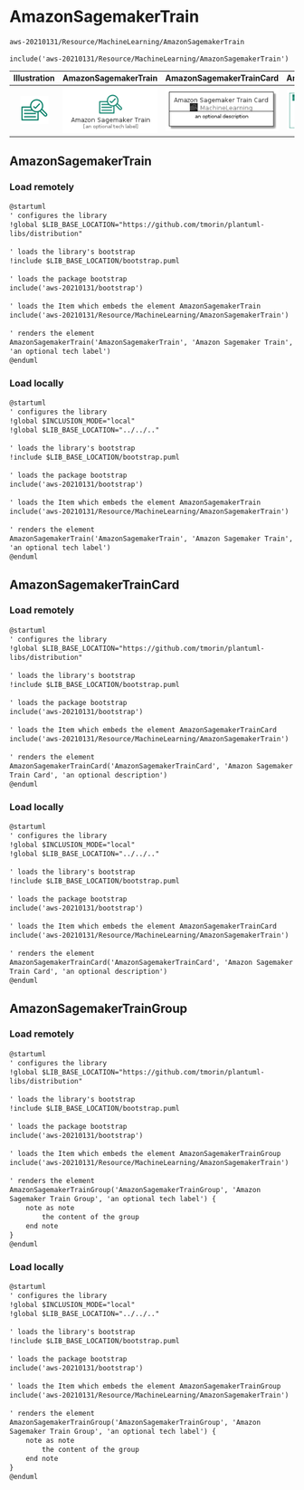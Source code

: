 # AmazonSagemakerTrain


```text
aws-20210131/Resource/MachineLearning/AmazonSagemakerTrain
```

```text
include('aws-20210131/Resource/MachineLearning/AmazonSagemakerTrain')
```



| Illustration | AmazonSagemakerTrain | AmazonSagemakerTrainCard | AmazonSagemakerTrainGroup |
| :---: | :---: | :---: | :---: |
| ![illustration for Illustration](../../../aws-20210131/Resource/MachineLearning/AmazonSagemakerTrain.png) | ![illustration for AmazonSagemakerTrain](../../../aws-20210131/Resource/MachineLearning/AmazonSagemakerTrain.Local.png) | ![illustration for AmazonSagemakerTrainCard](../../../aws-20210131/Resource/MachineLearning/AmazonSagemakerTrainCard.Local.png) | ![illustration for AmazonSagemakerTrainGroup](../../../aws-20210131/Resource/MachineLearning/AmazonSagemakerTrainGroup.Local.png) |




## AmazonSagemakerTrain

### Load remotely
```plantuml
@startuml
' configures the library
!global $LIB_BASE_LOCATION="https://github.com/tmorin/plantuml-libs/distribution"

' loads the library's bootstrap
!include $LIB_BASE_LOCATION/bootstrap.puml

' loads the package bootstrap
include('aws-20210131/bootstrap')

' loads the Item which embeds the element AmazonSagemakerTrain
include('aws-20210131/Resource/MachineLearning/AmazonSagemakerTrain')

' renders the element
AmazonSagemakerTrain('AmazonSagemakerTrain', 'Amazon Sagemaker Train', 'an optional tech label')
@enduml
```

### Load locally
```plantuml
@startuml
' configures the library
!global $INCLUSION_MODE="local"
!global $LIB_BASE_LOCATION="../../.."

' loads the library's bootstrap
!include $LIB_BASE_LOCATION/bootstrap.puml

' loads the package bootstrap
include('aws-20210131/bootstrap')

' loads the Item which embeds the element AmazonSagemakerTrain
include('aws-20210131/Resource/MachineLearning/AmazonSagemakerTrain')

' renders the element
AmazonSagemakerTrain('AmazonSagemakerTrain', 'Amazon Sagemaker Train', 'an optional tech label')
@enduml
```

## AmazonSagemakerTrainCard

### Load remotely
```plantuml
@startuml
' configures the library
!global $LIB_BASE_LOCATION="https://github.com/tmorin/plantuml-libs/distribution"

' loads the library's bootstrap
!include $LIB_BASE_LOCATION/bootstrap.puml

' loads the package bootstrap
include('aws-20210131/bootstrap')

' loads the Item which embeds the element AmazonSagemakerTrainCard
include('aws-20210131/Resource/MachineLearning/AmazonSagemakerTrain')

' renders the element
AmazonSagemakerTrainCard('AmazonSagemakerTrainCard', 'Amazon Sagemaker Train Card', 'an optional description')
@enduml
```

### Load locally
```plantuml
@startuml
' configures the library
!global $INCLUSION_MODE="local"
!global $LIB_BASE_LOCATION="../../.."

' loads the library's bootstrap
!include $LIB_BASE_LOCATION/bootstrap.puml

' loads the package bootstrap
include('aws-20210131/bootstrap')

' loads the Item which embeds the element AmazonSagemakerTrainCard
include('aws-20210131/Resource/MachineLearning/AmazonSagemakerTrain')

' renders the element
AmazonSagemakerTrainCard('AmazonSagemakerTrainCard', 'Amazon Sagemaker Train Card', 'an optional description')
@enduml
```

## AmazonSagemakerTrainGroup

### Load remotely
```plantuml
@startuml
' configures the library
!global $LIB_BASE_LOCATION="https://github.com/tmorin/plantuml-libs/distribution"

' loads the library's bootstrap
!include $LIB_BASE_LOCATION/bootstrap.puml

' loads the package bootstrap
include('aws-20210131/bootstrap')

' loads the Item which embeds the element AmazonSagemakerTrainGroup
include('aws-20210131/Resource/MachineLearning/AmazonSagemakerTrain')

' renders the element
AmazonSagemakerTrainGroup('AmazonSagemakerTrainGroup', 'Amazon Sagemaker Train Group', 'an optional tech label') {
    note as note
        the content of the group
    end note
}
@enduml
```

### Load locally
```plantuml
@startuml
' configures the library
!global $INCLUSION_MODE="local"
!global $LIB_BASE_LOCATION="../../.."

' loads the library's bootstrap
!include $LIB_BASE_LOCATION/bootstrap.puml

' loads the package bootstrap
include('aws-20210131/bootstrap')

' loads the Item which embeds the element AmazonSagemakerTrainGroup
include('aws-20210131/Resource/MachineLearning/AmazonSagemakerTrain')

' renders the element
AmazonSagemakerTrainGroup('AmazonSagemakerTrainGroup', 'Amazon Sagemaker Train Group', 'an optional tech label') {
    note as note
        the content of the group
    end note
}
@enduml
```

